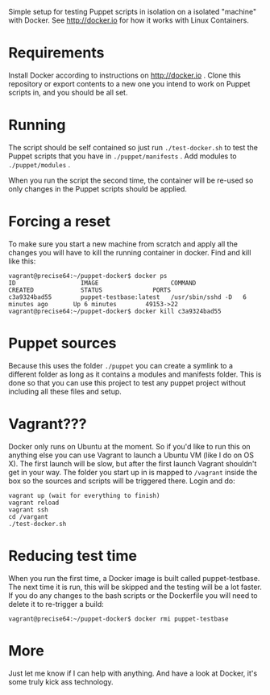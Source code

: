 Simple setup for testing Puppet scripts in isolation on a isolated "machine" with Docker. See http://docker.io for how it works with Linux Containers.

# Requirements
Install Docker according to instructions on http://docker.io . Clone this repository or export contents to a new one you intend to work on Puppet scripts in, and you should be all set.

# Running
The script should be self contained so just run ```./test-docker.sh``` to test the Puppet scripts that you have in ```./puppet/manifests``` . Add modules to ```./puppet/modules``` .

When you run the script the second time, the container will be re-used so only changes in the Puppet scripts should be applied.

# Forcing a reset
To make sure you start a new machine from scratch and apply all the changes you will have to kill the running container in docker. Find and kill like this:

```
vagrant@precise64:~/puppet-docker$ docker ps
ID                  IMAGE                    COMMAND             CREATED             STATUS              PORTS
c3a9324bad55        puppet-testbase:latest   /usr/sbin/sshd -D   6 minutes ago       Up 6 minutes        49153->22           
vagrant@precise64:~/puppet-docker$ docker kill c3a9324bad55
```

# Puppet sources
Because this uses the folder ```./puppet``` you can create a symlink to a different folder as long as it contains a modules and manifests folder. This is done so that you can use this project to test any puppet project without including all these files and setup.

# Vagrant???
Docker only runs on Ubuntu at the moment. So if you'd like to run this on anything else you can use Vagrant to launch a Ubuntu VM (like I do on OS X). The first launch will be slow, but after the first launch Vagrant shouldn't get in your way. The folder you start up in is mapped to ```/vagrant``` inside the box so the sources and scripts will be triggered there. Login and do:

```
vagrant up (wait for everything to finish)
vagrant reload
vagrant ssh
cd /vargant
./test-docker.sh
```

# Reducing test time
When you run the first time, a Docker image is built called puppet-testbase. The next time it is run, this will be skipped and the testing will be a lot faster. If you do any changes to the bash scripts or the Dockerfile you will need to delete it to re-trigger a build:

```
vagrant@precise64:~/puppet-docker$ docker rmi puppet-testbase
```

# More
Just let me know if I can help with anything. And have a look at Docker, it's some truly kick ass technology.
